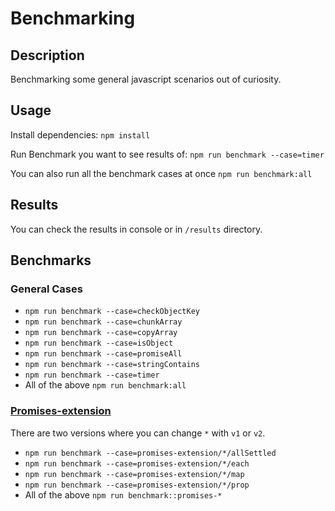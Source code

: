 # Benchmarking

## Description

Benchmarking some general javascript scenarios out of curiosity.

## Usage

Install dependencies:
`npm install`

Run Benchmark you want to see results of:
`npm run benchmark --case=timer`

You can also run all the benchmark cases at once
`npm run benchmark:all`

## Results

You can check the results in console or in `/results` directory.

## Benchmarks 

### General Cases

- `npm run benchmark --case=checkObjectKey`
- `npm run benchmark --case=chunkArray`
- `npm run benchmark --case=copyArray`
- `npm run benchmark --case=isObject`
- `npm run benchmark --case=promiseAll`
- `npm run benchmark --case=stringContains`
- `npm run benchmark --case=timer`
- All of the above `npm run benchmark:all`

### [Promises-extension](https://github.com/gkampitakis/promises-extension)

There are two versions where you can change `*` with `v1` or `v2`.

- `npm run benchmark --case=promises-extension/*/allSettled`
- `npm run benchmark --case=promises-extension/*/each`
- `npm run benchmark --case=promises-extension/*/map`
- `npm run benchmark --case=promises-extension/*/prop`
- All of the above `npm run benchmark::promises-*`

